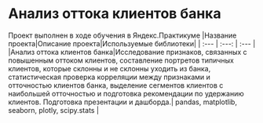 # Анализ оттока клиентов банка
Проект выполнен в ходе обучения в Яндекс.Практикуме
|Название проекта|Описание проекта|Используемые библиотеки|
| :--- | :---: | :--- |
|Анализ оттока клиентов банка|Исследование признаков, связанных с повышенным оттоком клиентов, составление портретов типичных клиентов, которые склонны и не склонны уходить из банка, статистическая проверка корреляции между признаками и отточностью клиентов банка, выделение сегментов клиентов с наибольшей отточностью и подготовка рекомендации по удержанию клиентов. Подготовка презентации и дашборда.| pandas, matplotlib, seaborn, plotly, scipy.stats |
